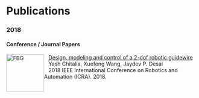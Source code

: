 # Publications

### 2018
#### Conference / Journal Papers


<img style="float: left;" src="photos/FBG.gif" alt="FBG" width="100" height="100">&nbsp;&nbsp;&nbsp;[Design, modeling and control of a 2-dof robotic guidewire](https://ieeexplore.ieee.org/abstract/document/8462694)<br />&nbsp;&nbsp;&nbsp;Yash Chitalia, Xuefeng Wang, Jaydev P. Desai<br />&nbsp;&nbsp;&nbsp;2018 IEEE International Conference on Robotics and Automation (ICRA). 2018.
